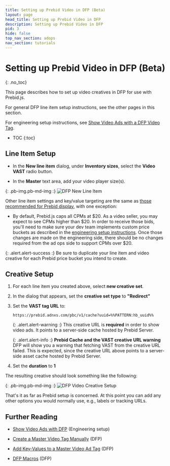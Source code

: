 ```yaml
---
title: Setting up Prebid Video in DFP (Beta)
layout: page
head_title: Setting up Prebid Video in DFP
description: Setting up Prebid Video in DFP
pid: 3
hide: false
top_nav_section: adops
nav_section: tutorials
---
```


<div class="bs-docs-section" markdown="1">

# Setting up Prebid Video in DFP (Beta)
{: .no_toc}

This page describes how to set up video creatives in DFP for use with Prebid.js.

For general DFP line item setup instructions, see the other pages in this section.

For engineering setup instructions, see
[Show Video Ads with a DFP Video Tag]({{site.baseurl}}/dev-docs/show-video-with-a-dfp-video-tag.html).

* TOC
{:toc}

## Line Item Setup

- In the **New line item** dialog, under **Inventory sizes**, select the **Video VAST** radio button.

- In the **Master** text area, add your video player size(s).

{: .pb-img.pb-md-img :}
![DFP New Line Item]({{site.baseurl}}/assets/images/ad-ops/dfp-creative-setup/dfp-creative-setup-03.png)

Other line item settings and key/value targeting are the same as [those recommended for Prebid display]({{site.baseurl}}/adops/step-by-step.html#step-1-add-a-line-item), with one exception:

+ By default, Prebid.js caps all CPMs at $20.  As a video seller, you may expect to see CPMs higher than $20.  In order to receive those bids, you'll need to make sure your dev team implements custom price buckets as described in the [engineering setup instructions]({{site.baseurl}}/dev-docs/show-video-with-a-dfp-video-tag.html).  Once those changes are made on the engineering side, there should be no changes required from the ad ops side to support CPMs over $20.

{: .alert.alert-success :}
Be sure to duplicate your line item and video creative for each Prebid price bucket you intend to create.

## Creative Setup

1. For each line item you created above, select **new creative set**.

2. In the dialog that appears, set the **creative set type** to **"Redirect"**

3. Set the **VAST tag URL** to:

   ```
   https://prebid.adnxs.com/pbc/v1/cache?uuid=%%PATTERN:hb_uuid%%
   ```

   {: .alert.alert-warning :}
   This creative URL is **required** in order to show video ads.  It points to
   a server-side cache hosted by Prebid Server.

   {: .alert.alert-info :}
   **Prebid Cache and the VAST creative URL warning**  
   DFP will show you a warning that fetching VAST from the creative
   URL failed.  This is expected, since the creative URL above points
   to a server-side asset cache hosted by Prebid Server.

4. Set the **duration** to **1**

The resulting creative should look something like the following:

{: .pb-img.pb-md-img :}
![DFP Video Creative Setup]({{site.baseurl}}/assets/images/ad-ops/dfp-creative-setup/dfp-creative-setup-04.png)

That's it as far as Prebid setup is concerned.  At this point you can add any other options you would normally use, e.g., labels or tracking URLs.

## Further Reading

+ [Show Video Ads with DFP]({{site.baseurl}}/dev-docs/show-video-with-a-dfp-video-tag.html) (Engineering setup)

+ [Create a Master Video Tag Manually](https://support.google.com/dfp_premium/answer/1068325?hl=en&ref_topic=2480647) (DFP)

+ [Add Key-Values to a Master Video Ad Tag](https://support.google.com/dfp_premium/answer/1080597) (DFP)

+ [DFP Macros](https://support.google.com/dfp_premium/answer/1242718) (DFP)

</div>

